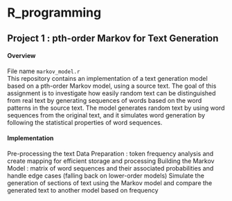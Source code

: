 # R_programming

## Project 1 : pth-order Markov for Text Generation

#### Overview
File name `markov_model.r` <br>
This repository contains an implementation of a text generation model based on a pth-order Markov model, using a source text. The goal of this assignment is to investigate how easily random text can be distinguished from real text by generating sequences of words based on the word patterns in the source text. The model generates random text by using word sequences from the original text, and it simulates word generation by following the statistical properties of word sequences.

#### Implementation
Pre-processing the text
Data Preparation : token frequency analysis and create mapping for efficient storage and processing
Building the Markov Model : matrix of word sequences and their associated probabilities and handle edge cases (falling back on lower-order models)
Simulate the generation of sections of text using the Markov model and compare the generated text to another model based on frequency

